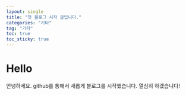 ```yaml
---
layout: single
title: "첫 블로그 시작 글입니다."
categories: "기타"
tag: "기타"
toc: true
toc_sticky: true
---
```


# Hello
안녕하세요. github를 통해서 새롭게 블로그를 시작했습니다.
열심히 하겠습니다!

